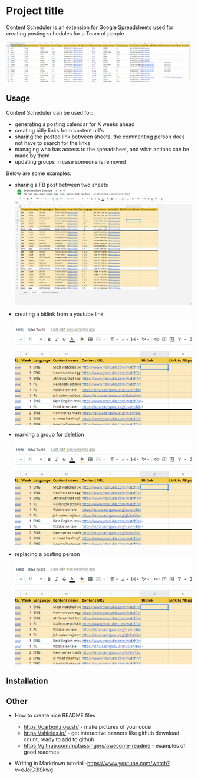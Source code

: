 # Project title

Content Scheduler is an extension for Google Spreadsheets used for creating posting schedules for a Team of people.

![schedule-sheet](schedule-sheet.PNG)





## Usage

Content Scheduler can be used for:
  - generating a posting calendar for X weeks ahead
  - creating bitly links from content url's
  - sharing the posted link between sheets, the commenting person does not have to search for the links
  - managing who has access to the spreadsheet, and what actions can be made by them
  - updating groups in case someone is removed

Below are some examples:

- sharing a FB post between two sheets
![share-fb-post](gif_share-fb-post.gif) 

- creating a bitlink from a youtube link
![create-bitlink](gif_create-bitlink.gif)

- marking a group for deletion
![create-bitlink](gif_create-bitlink.gif)

- replacing a posting person
![create-bitlink](gif_create-bitlink.gif)

## Installation

## Other
- How to create nice README files
  - https://carbon.now.sh/ - make pictures of your code
  - https://shields.io/ - get interactive banners like github download count, ready to add to github
  - https://github.com/matiassingers/awesome-readme - examples of good readmes

- Writing in Markdown tutorial
  -https://www.youtube.com/watch?v=eJojC3lSkwg
